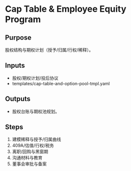 # Cap Table & Employee Equity Program

## Purpose

股权结构与期权计划（授予/归属/行权/稀释）。

## Inputs

- 股权/期权计划/投后协议
- templates/cap-table-and-option-pool-tmpl.yaml

## Outputs

- 股权台账与期权池规划。

## Steps

1. 建模稀释与授予/归属曲线
2. 409A/估值/行权/税务
3. 离职/回购与黑窗期
4. 沟通材料与教育
5. 董事会审批与备案
